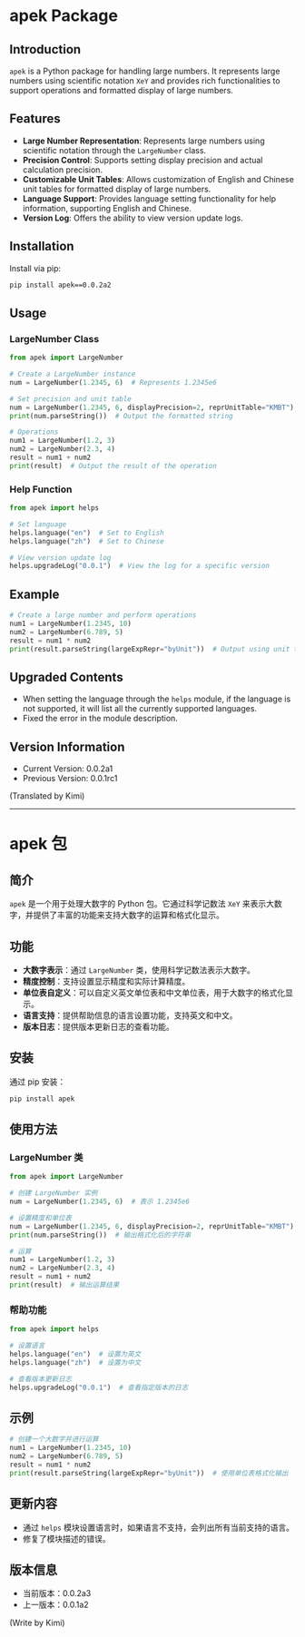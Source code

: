 # apek Package

## Introduction
`apek` is a Python package for handling large numbers. It represents large numbers using scientific notation `XeY` and provides rich functionalities to support operations and formatted display of large numbers.

## Features
- **Large Number Representation**: Represents large numbers using scientific notation through the `LargeNumber` class.
- **Precision Control**: Supports setting display precision and actual calculation precision.
- **Customizable Unit Tables**: Allows customization of English and Chinese unit tables for formatted display of large numbers.
- **Language Support**: Provides language setting functionality for help information, supporting English and Chinese.
- **Version Log**: Offers the ability to view version update logs.

## Installation
Install via pip:
```bash
pip install apek==0.0.2a2
```

## Usage

### LargeNumber Class

```python
from apek import LargeNumber

# Create a LargeNumber instance
num = LargeNumber(1.2345, 6)  # Represents 1.2345e6

# Set precision and unit table
num = LargeNumber(1.2345, 6, displayPrecision=2, reprUnitTable="KMBT")
print(num.parseString())  # Output the formatted string

# Operations
num1 = LargeNumber(1.2, 3)
num2 = LargeNumber(2.3, 4)
result = num1 + num2
print(result)  # Output the result of the operation
```

### Help Function

```python
from apek import helps

# Set language
helps.language("en")  # Set to English
helps.language("zh")  # Set to Chinese

# View version update log
helps.upgradeLog("0.0.1")  # View the log for a specific version
```

## Example

```python
# Create a large number and perform operations
num1 = LargeNumber(1.2345, 10)
num2 = LargeNumber(6.789, 5)
result = num1 * num2
print(result.parseString(largeExpRepr="byUnit"))  # Output using unit table formatting
```

## Upgraded Contents
- When setting the language through the `helps` module, if the language is not supported, it will list all the currently supported languages.
- Fixed the error in the module description.

## Version Information
- Current Version: 0.0.2a1
- Previous Version: 0.0.1rc1

(Translated by Kimi)


***


# apek 包

## 简介
`apek` 是一个用于处理大数字的 Python 包。它通过科学记数法 `XeY` 来表示大数字，并提供了丰富的功能来支持大数字的运算和格式化显示。

## 功能
- **大数字表示**：通过 `LargeNumber` 类，使用科学记数法表示大数字。
- **精度控制**：支持设置显示精度和实际计算精度。
- **单位表自定义**：可以自定义英文单位表和中文单位表，用于大数字的格式化显示。
- **语言支持**：提供帮助信息的语言设置功能，支持英文和中文。
- **版本日志**：提供版本更新日志的查看功能。

## 安装
通过 pip 安装：
```bash
pip install apek
```

## 使用方法

### LargeNumber 类

```python
from apek import LargeNumber

# 创建 LargeNumber 实例
num = LargeNumber(1.2345, 6)  # 表示 1.2345e6

# 设置精度和单位表
num = LargeNumber(1.2345, 6, displayPrecision=2, reprUnitTable="KMBT")
print(num.parseString())  # 输出格式化后的字符串

# 运算
num1 = LargeNumber(1.2, 3)
num2 = LargeNumber(2.3, 4)
result = num1 + num2
print(result)  # 输出运算结果
```

### 帮助功能

```python
from apek import helps

# 设置语言
helps.language("en")  # 设置为英文
helps.language("zh")  # 设置为中文

# 查看版本更新日志
helps.upgradeLog("0.0.1")  # 查看指定版本的日志
```

## 示例

```python
# 创建一个大数字并进行运算
num1 = LargeNumber(1.2345, 10)
num2 = LargeNumber(6.789, 5)
result = num1 * num2
print(result.parseString(largeExpRepr="byUnit"))  # 使用单位表格式化输出
```

## 更新内容
- 通过 `helps` 模块设置语言时，如果语言不支持，会列出所有当前支持的语言。
- 修复了模块描述的错误。

## 版本信息
- 当前版本：0.0.2a3
- 上一版本：0.0.1a2

(Write by Kimi)
